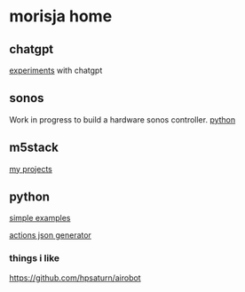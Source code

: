 # morisja home

## chatgpt
[experiments](chatgpt) with chatgpt

## sonos
Work in progress to build a hardware sonos controller.
[python](https://github.com/morisja/sonopi)

## m5stack
[my projects](https://github.com/morisja/m5stack)

## python
[simple examples](https://github.com/morisja/python-examples)

[actions json generator](https://github.com/morisja/actions)

### things i like
https://github.com/hpsaturn/airobot
 

